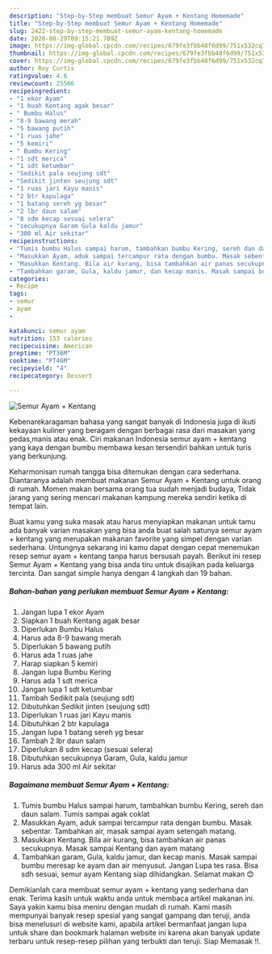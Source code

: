 ```yaml
---
description: "Step-by-Step membuat Semur Ayam + Kentang Homemade"
title: "Step-by-Step membuat Semur Ayam + Kentang Homemade"
slug: 2422-step-by-step-membuat-semur-ayam-kentang-homemade
date: 2020-08-29T09:15:21.789Z
image: https://img-global.cpcdn.com/recipes/679fe3fbb48f6d99/751x532cq70/semur-ayam-kentang-foto-resep-utama.jpg
thumbnail: https://img-global.cpcdn.com/recipes/679fe3fbb48f6d99/751x532cq70/semur-ayam-kentang-foto-resep-utama.jpg
cover: https://img-global.cpcdn.com/recipes/679fe3fbb48f6d99/751x532cq70/semur-ayam-kentang-foto-resep-utama.jpg
author: Roy Curtis
ratingvalue: 4.6
reviewcount: 25566
recipeingredient:
- "1 ekor Ayam"
- "1 buah Kentang agak besar"
- " Bumbu Halus"
- "8-9 bawang merah"
- "5 bawang putih"
- "1 ruas jahe"
- "5 kemiri"
- " Bumbu Kering"
- "1 sdt merica"
- "1 sdt ketumbar"
- "Sedikit pala seujung sdt"
- "Sedikit jinten seujung sdt"
- "1 ruas jari Kayu manis"
- "2 btr kapulaga"
- "1 batang sereh yg besar"
- "2 lbr daun salam"
- "8 sdm kecap sesuai selera"
- "secukupnya Garam Gula kaldu jamur"
- "300 ml Air sekitar"
recipeinstructions:
- "Tumis bumbu Halus sampai harum, tambahkan bumbu Kering, sereh dan daun salam. Tumis sampai agak coklat"
- "Masukkan Ayam, aduk sampai tercampur rata dengan bumbu. Masak sebentar. Tambahkan air, masak sampai ayam setengah matang."
- "Masukkan Kentang. Bila air kurang, bisa tambahkan air panas secukupnya. Masak sampai Kentang dan ayam matang"
- "Tambahkan garam, Gula, kaldu jamur, dan kecap manis. Masak sampai bumbu meresap ke ayam dan air menyusut. Jangan Lupa tes rasa. Bisa sdh sesuai, semur ayam Kentang siap dihidangkan. Selamat makan 😊"
categories:
- Recipe
tags:
- semur
- ayam
- 

katakunci: semur ayam  
nutrition: 153 calories
recipecuisine: American
preptime: "PT36M"
cooktime: "PT46M"
recipeyield: "4"
recipecategory: Dessert

---
```



![Semur Ayam + Kentang](https://img-global.cpcdn.com/recipes/679fe3fbb48f6d99/751x532cq70/semur-ayam-kentang-foto-resep-utama.jpg)

Kebenarekaragaman bahasa yang sangat banyak di Indonesia juga di ikuti kekayaan kuliner yang beragam dengan berbagai rasa dari masakan yang pedas,manis atau enak. Ciri makanan Indonesia semur ayam + kentang yang kaya dengan bumbu membawa kesan tersendiri bahkan untuk turis yang berkunjung.




Keharmonisan rumah tangga bisa ditemukan dengan cara sederhana. Diantaranya adalah membuat makanan Semur Ayam + Kentang untuk orang di rumah. Momen makan bersama orang tua sudah menjadi budaya, Tidak jarang yang sering mencari makanan kampung mereka sendiri ketika di tempat lain.

Buat kamu yang suka masak atau harus menyiapkan makanan untuk tamu ada banyak varian masakan yang bisa anda buat salah satunya semur ayam + kentang yang merupakan makanan favorite yang simpel dengan varian sederhana. Untungnya sekarang ini kamu dapat dengan cepat menemukan resep semur ayam + kentang tanpa harus bersusah payah.
Berikut ini resep Semur Ayam + Kentang yang bisa anda tiru untuk disajikan pada keluarga tercinta. Dan sangat simple hanya dengan 4 langkah dan 19 bahan.


<!--inarticleads1-->

##### Bahan-bahan yang perlukan membuat Semur Ayam + Kentang:

1. Jangan lupa 1 ekor Ayam
1. Siapkan 1 buah Kentang agak besar
1. Diperlukan  Bumbu Halus
1. Harus ada 8-9 bawang merah
1. Diperlukan 5 bawang putih
1. Harus ada 1 ruas jahe
1. Harap siapkan 5 kemiri
1. Jangan lupa  Bumbu Kering
1. Harus ada 1 sdt merica
1. Jangan lupa 1 sdt ketumbar
1. Tambah Sedikit pala (seujung sdt)
1. Dibutuhkan Sedikit jinten (seujung sdt)
1. Diperlukan 1 ruas jari Kayu manis
1. Dibutuhkan 2 btr kapulaga
1. Jangan lupa 1 batang sereh yg besar
1. Tambah 2 lbr daun salam
1. Diperlukan 8 sdm kecap (sesuai selera)
1. Dibutuhkan secukupnya Garam, Gula, kaldu jamur
1. Harus ada 300 ml Air sekitar




<!--inarticleads2-->

##### Bagaimana membuat  Semur Ayam + Kentang:

1. Tumis bumbu Halus sampai harum, tambahkan bumbu Kering, sereh dan daun salam. Tumis sampai agak coklat
1. Masukkan Ayam, aduk sampai tercampur rata dengan bumbu. Masak sebentar. Tambahkan air, masak sampai ayam setengah matang.
1. Masukkan Kentang. Bila air kurang, bisa tambahkan air panas secukupnya. Masak sampai Kentang dan ayam matang
1. Tambahkan garam, Gula, kaldu jamur, dan kecap manis. Masak sampai bumbu meresap ke ayam dan air menyusut. Jangan Lupa tes rasa. Bisa sdh sesuai, semur ayam Kentang siap dihidangkan. Selamat makan 😊




Demikianlah cara membuat semur ayam + kentang yang sederhana dan enak. Terima kasih untuk waktu anda untuk membaca artikel makanan ini. Saya yakin kamu bisa meniru dengan mudah di rumah. Kami masih mempunyai banyak resep spesial yang sangat gampang dan teruji, anda bisa menelusuri di website kami, apabila artikel bermanfaat jangan lupa untuk share dan bookmark halaman website ini karena akan banyak update terbaru untuk resep-resep pilihan yang terbukti dan teruji. Siap Memasak !!. 

